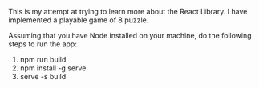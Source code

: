 This is my attempt at trying to learn more about the React Library. I have implemented a playable game of
8 puzzle.

Assuming that you have Node installed on your machine, do the following steps to run the app:
1. npm run build
2. npm install -g serve
3. serve -s build
